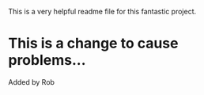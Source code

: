 This is a very helpful readme file for this fantastic project.

This is a change to cause problems...
=======
Added by Rob
